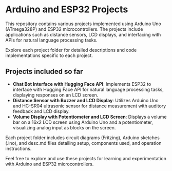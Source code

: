 # Arduino and ESP32 Projects

This repository contains various projects implemented using Arduino Uno (ATmega328P) and ESP32 microcontrollers. The projects include applications such as distance sensors, LCD displays, and interfacing with APIs for natural language processing tasks.

Explore each project folder for detailed descriptions and code implementations specific to each project.

## Projects included so far

- **Chat Bot Interface with Hugging Face API**: Implements ESP32 to interface with Hugging Face API for natural language processing tasks, displaying responses on an LCD screen.
- **Distance Sensor with Buzzer and LCD Display**: Utilizes Arduino Uno and HC-SR04 ultrasonic sensor for distance measurement with auditory feedback and LCD display.
- **Volume Display with Potentiometer and LCD Screen**: Displays a volume bar on a 16x2 LCD screen using Arduino Uno and a potentiometer, visualizing analog input as blocks on the screen.


Each project folder includes circuit diagrams (Fritzing), Arduino sketches (.ino), and desc.md files detailing setup, components used, and operation instructions.

Feel free to explore and use these projects for learning and experimentation with Arduino and ESP32 microcontrollers.

